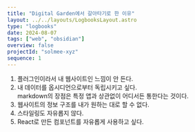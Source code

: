 ```yaml
---
title: "Digital Garden에서 갈아타기로 한 이유"
layout: ../../layouts/LogbooksLayout.astro
type: "logbooks"
date: 2024-08-07
tags: ["web", "obsidian"]
overview: false
projectId: "solmee-xyz"
sequence: 1
---
```


1. 플러그인이라서 내 웹사이트인 느낌이 안 든다.
2. 내 데이터를 옵시디언으로부터 독립시키고 싶다.  
	markdown의 장점은 특정 앱과 상관없이 어디서든 통한다는 것이다.
3. 웹사이트의 정보 구조를 내가 원하는 대로 할 수 없다.
4. 스타일링도 자유롭지 않다.
5. React로 만든 컴포넌트를 자유롭게 사용하고 싶다.